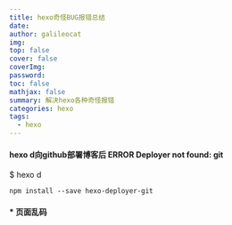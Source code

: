 ```yaml
---
title: hexo奇怪BUG报错总结
date: 
author: galileocat
img: 
top: false
cover: false
coverImg: 
password: 
toc: false
mathjax: false
summary: 解决hexo各种奇怪报错
categories: hexo
tags:
  - hexo
---
```


####  hexo d向github部署博客后 ERROR Deployer not found: git

$ hexo d
```
npm install --save hexo-deployer-git
```

#### * 页面乱码
